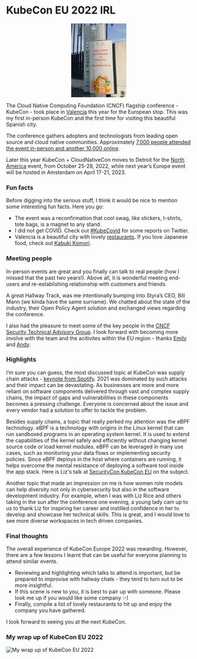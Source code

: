 # KubeCon EU 2022 IRL

<img src="/assets/KCEU2022-Banner.jpg" 
    alt="Picture" 
    width="150" 
    height="200" 
    style="display: block; margin: 0 auto" />

The Cloud Native Computing Foundation (CNCF) flagship conference - KubeCon - took place in [Valencia](https://en.wikipedia.org/wiki/Valencia) this year for the European stop.  This was my first in-person KubeCon and the first time for visiting this beautiful Spanish city.

The conference gathers adopters and technologists from leading open source and cloud native communities. Approximately [7,000 people attended the event in-person and another 10,000 online](https://twitter.com/_MMAN888_/status/1526841696927064064?s=20&t=VafeKrX7T1EWIMAo97Y1bA).

Later this year KubeCon + CloudNativeCon moves to Detroit for the [North America](https://events.linuxfoundation.org/kubecon-cloudnativecon-north-america/) event, from October 25-28, 2022, while next year’s Europe event will be hosted in Amsterdam on April 17-21, 2023.
### Fun facts
Before digging into the serious stuff, I think it would be nice to mention some interesting fun facts. Here you go:
* The event was a reconfirmation that cool swag, like stickers, t-shirts, tote bags, is a magnet to any stand.
* I did not get COVID. Check out [#KubeCovid](https://twitter.com/search?q=%23KubeCovid&src=typed_query&f=top) for some reports on Twitter.
* Valencia is a beautiful city with lovely [restaurants](https://twitter.com/_MMAN888_/status/1526659874456801281?s=20&t=VafeKrX7T1EWIMAo97Y1bA).  If you love Japanese food, check out [Kabuki Komori](http://www.grupokabuki.com/en/kabuki-komori/).
### Meeting people
In-person events are great and you finally can talk to real people (how I missed that the past two years!). Above all, it is wonderful meeting end-users and re-establishing relationship with customers and friends. 

A great Hallway Track, was me intentionally bumping into Styra’s CEO, Bill Mann (we kinda have the same surname). We chatted about the state of the industry, their Open Policy Agent solution and exchanged views regarding the conference.

I also had the pleasure to meet some of the key people in the [CNCF Security Technical Advisory Group](https://github.com/cncf/tag-security).  I look forward with becoming more involve with the team and the acitivites within the EU region - thanks [Emily](https://twitter.com/TheMoxieFox) and [Andy](https://twitter.com/sublimino).
### Highlights
I’m sure you can guess, the most discussed topic at KubeCon was supply chain attacks - [keynote from Spotify](https://youtu.be/yuDMsB0jsdE). 2021 was dominated by such attacks and their impact can be devastating. As businesses are more and more reliant on software components delivered through vast and complex supply chains, the impact of gaps and vulnerabilities in these components becomes a pressing challenge. Everyone is concerned about the issue and every vendor had a solution to offer to tackle the problem. 

Besides supply chains, a topic that really perked my attention was the eBPF technology. eBPF is a technology with origins in the Linux kernel that can run sandboxed programs in an operating system kernel. It is used to extend the capabilities of the kernel safely and efficiently without changing kernel source code or load kernel modules. eBPF can be leveraged in many use cases, such as monitoring your data flows or implementing security policies. Since eBPF deploys in the host where containers are running, it helps overcome the mental resistance of deploying a software tool inside the app stack. Here is Liz's talk at [SecurityCon KubeCon EU](https://www.youtube.com/watch?v=Xs3MBK17kCk) on the subject.

Another topic that made an impression on me is how women role models can help diversity not only in cybersecurity but also in the software development industry. For example, when I was with Liz Rice and others taking in the sun after the conference one evening, a young lady cam up to us to thank Liz for inspiring her career and instilled confidence in her to develop and showcase her technical skills. This is great, and I would love to see more diverse workspaces in tech driven companies.
### Final thoughts
The overall experience of KubeCon Europe 2022 was rewarding. However, there are a few lessons I learnt that can be useful for everyone planning to attend similar events.
* Reviewing and highlighting which talks to attend is important, but be prepared to improvise with hallway chats - they tend to turn out to be more insightful.
* If this scene is new to you, it is best to pair up with someone.  Please look me up if you would like some company :-)
* Finally, compile a list of lovely restaurants to hit up and enjoy the company you have gathered. 

I look forward to seeing you at the next KubeCon.

### My wrap up of KubeCon EU 2022
![ My wrap up of KubeCon EU 2022](KC2002.gif)


